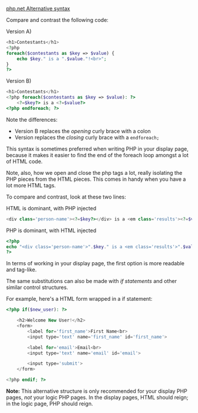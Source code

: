 [php.net Alternative syntax](http://us1.php.net/manual/en/control-structures.alternative-syntax.php)

Compare and contrast the following code:

Version A)

~~~php
<h1>Contestants</h1>
<?php
foreach($contestants as $key => $value) {
	echo $key." is a ".$value."!<br>";
}
?>
~~~

Version B)

~~~php
<h1>Contestants</h1>
<?php foreach($contestants as $key => $value): ?>
	<?=$key?> is a <?=$value?>
<?php endforeach; ?>
~~~

Note the differences:

* Version B replaces the *opening* curly brace with a colon
* Version replaces the *closing* curly brace with a `endforeach;`

This syntax is sometimes preferred when writing PHP in your display page, because it makes it easier to find the end of the foreach loop amongst a lot of HTML code.

Note, also, how we open and close the php tags a lot, really isolating the PHP pieces from the HTML pieces. This comes in handy when you have a lot more HTML tags.

To compare and contrast, look at these two lines:

HTML is dominant, with PHP injected

~~~php
<div class='person-name'><?=$key?></div> is a <em class='results'><?=$value?></div>
~~~

PHP is dominant, with HTML injected

~~~php
<?php
echo "<div class='person-name'>".$key." is a <em class='results'>".$value."</div>";
?>
~~~

In terms of working in your display page, the first option is more readable and tag-like.

The same substitutions can also be made with *if statements* and other similar control structures.

For example, here's a HTML form wrapped in a if statement:

~~~php
<?php if($new_user): ?>

	<h2>Welcome New User!</h2>
	<form>
		<label for='first_name'>First Name<br>
		<input type='text' name='first_name' id='first_name'>

		<label for='email'>Email<br>
		<input type='text' name='email' id='email'>

		<input type='submit'>
	</form>

<?php endif; ?>
~~~

__Note:__
This alternative structure is only recommended for your display PHP pages, *not* your logic PHP pages. In the display pages, HTML should reign; in the logic page, PHP should reign.
	
